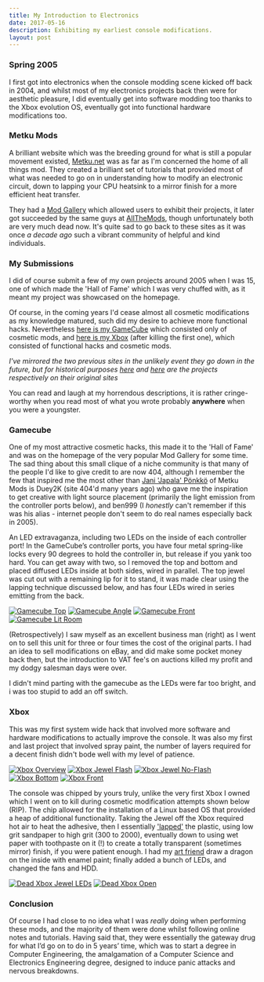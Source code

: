 ```yaml
---
title: My Introduction to Electronics
date: 2017-05-16
description: Exhibiting my earliest console modifications. 
layout: post
---
```

### Spring 2005

I first got into electronics when the console modding scene kicked off back in 2004, and whilst most of my electronics projects back then were for aesthetic pleasure, I did eventually get into software modding too thanks to the Xbox evolution OS, eventually got into functional hardware modifications too.

### Metku Mods

A brilliant website which was the breeding ground for what is still a popular movement existed, [Metku.net](http://metku.net/) was as far as I'm concerned the home of all things mod. They created a brilliant set of tutorials that provided most of what was needed to go on in understanding how to modify an electronic circuit, down to lapping your CPU heatsink to a mirror finish for a more efficient heat transfer.

They had a [Mod Gallery](http://metku.net/modgallery/) which allowed users to exhibit their projects, it later got succeeded by the same guys at [AllTheMods](http://allthemods.com/), though unfortunately both are very much dead now. It's quite sad to go back to these sites as it was once *a decade ago* such a vibrant community of helpful and kind individuals.

### My Submissions

I did of course submit a few of my own projects around 2005 when I was 15, one of which made the 'Hall of Fame' which I was very chuffed with, as it meant my project was showcased on the homepage. 

Of course, in the coming years I'd cease almost all cosmetic modifications as my knowledge matured, such did my desire to achieve more functional hacks. Nevertheless [here is my GameCube](./gamecube/) which consisted only of cosmetic mods, and [here is my Xbox](./xbox/) (after killing the first one), which consisted of functional hacks and cosmetic mods. 

*I've mirrored the two previous sites in the unlikely event they go down in the future, but for historical purposes [here](http://metku.net/modgallery/detail.php?id=3645) and [here](http://metku.net/modgallery/detail.php?id=4016) are the projects respectively on their original sites*

You can read and laugh at my horrendous descriptions, it is rather cringe-worthy when you read most of what you wrote probably **anywhere** when you were a youngster. 

### Gamecube

One of my most attractive cosmetic hacks, this made it to the 'Hall of Fame' and was on the homepage of the very popular Mod Gallery for some time. The sad thing about this small clique of a niche community is that many of the people I'd like to give credit to are now 404, although I remember the few that inspired me the most other than [Jani 'Japala' Pönkkö](http://metku.net/index.html?sect=contacts) of Metku Mods is Duey2K (site 404'd many years ago) who gave me the inspiration to get creative with light source placement (primarily the light emission from the controller ports below), and ben999 (I *honestly* can't remember if this was his alias - internet people don't seem to do real names especially back in 2005).  

An LED extravaganza, including two LEDs on the inside of each controller port! In the GameCube’s controller ports, you have four metal spring-like locks every 90 degrees to hold the controller in, but release if you yank too hard. You can get away with two, so I removed the top and bottom and placed diffused LEDs inside at both sides, wired in parallel. The top jewel was cut out with a remaining lip for it to stand, it was made clear using the lapping technique discussed below, and has four LEDs wired in series emitting from the back. 

[![Gamecube Top](./gamecube/gamecube_files/1.jpg)](./gamecube/gamecube_files/1.jpg)
[![Gamecube Angle](./gamecube/gamecube_files/2.jpg)](./gamecube/gamecube_files/2.jpg)
[![Gamecube Front](./gamecube/gamecube_files/3.jpg)](./gamecube/gamecube_files/3.jpg)
[![Gamecube Lit Room](./gamecube/gamecube_files/4.jpg)](./gamecube/gamecube_files/4.jpg)

(Retrospectively) I saw myself as an excellent business man (right) as I went on to sell this unit for three or four times the cost of the original parts. I had an idea to sell modifications on eBay, and did make some pocket money back then, but the introduction to VAT fee's on auctions killed my profit and my dodgy salesman days were over.

I didn't mind parting with the gamecube as the LEDs were far too bright, and i was too stupid to add an off switch. 

### Xbox

This was my first system wide hack that involved more software and hardware modifications to actually improve the console. It was also my first and last project that involved spray paint, the number of layers required for a decent finish didn't bode well with my level of patience. 

[![Xbox Overview](./xbox/xbox_files/1.jpg)](./xbox/xbox_files/1.jpg)
[![Xbox Jewel Flash](./xbox/xbox_files/2.jpg)](./xbox/xbox_files/2.jpg)
[![Xbox Jewel No-Flash](./xbox/xbox_files/3.jpg)](./xbox/xbox_files/3.jpg)
[![Xbox Bottom](./xbox/xbox_files/4.jpg)](./xbox/xbox_files/4.jpg)
[![Xbox Front](./xbox/xbox_files/5.jpg)](./xbox/xbox_files/5.jpg)

The console was chipped by yours truly, unlike the very first Xbox I owned which I went on to kill during cosmetic modification attempts shown below (RIP). The chip allowed for the installation of a Linux based OS that provided a heap of additional functionality. Taking the Jewel off the Xbox required hot air to heat the adhesive, then I essentially ['lapped'](http://metku.net/index.html?path=mods/lapping/index_eng) the plastic, using low grit sandpaper to high grit (300 to 2000), eventually down to using wet paper with toothpaste on it (!) to create a totally transparent (sometimes mirror) finish, if you were patient enough. I had my [art friend](http://bjum.uk/) draw a dragon on the inside with enamel paint; finally added a bunch of LEDs, and changed the fans and HDD. 

[![Dead Xbox Jewel LEDs](./xbox/xbox_files/6.jpg)](./xbox/xbox_files/6.jpg)
[![Dead Xbox Open](./xbox/xbox_files/7.jpg)](./xbox/xbox_files/7.jpg)

### Conclusion

Of course I had close to no idea what I was *really* doing when performing these mods, and the majority of them were done whilst following online notes and tutorials. Having said that, they were essentially the gateway drug for what I’d go on to do in 5 years’ time, which was to start a degree in Computer Engineering, the amalgamation of a Computer Science and Electronics Engineering degree, designed to induce panic attacks and nervous breakdowns.
